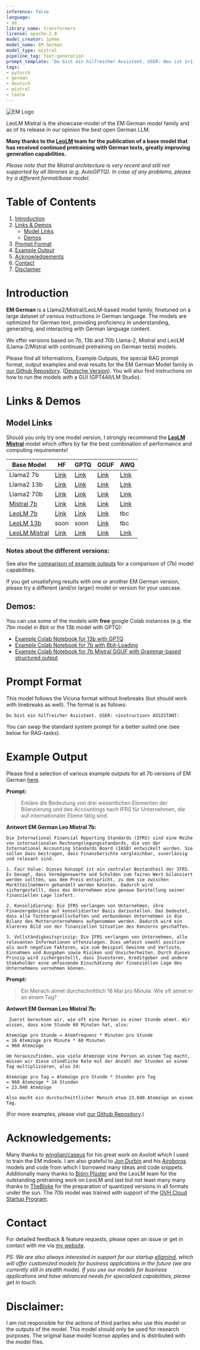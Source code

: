 ```yaml
---
inference: false
language:
- de
library_name: transformers
license: apache-2.0
model_creator: jphme
model_name: EM German
model_type: mistral
pipeline_tag: text-generation
prompt_template: 'Du bist ein hilfreicher Assistent. USER: Was ist 1+1? ASSISTANT:'
tags:
- pytorch
- german
- deutsch
- mistral
- leolm
---
```

![EM Logo](em_model_logo_web.jpeg)

LeoLM Mistral is the showcase-model of the EM German model family and as of its release in our opinion the best open German LLM.

**Many thanks to the [LeoLM](https://huggingface.co/LeoLM) team for the publication of a base model that has received continued pretraining with German texts, greatly improving generation capabilities.**

*Please note that the Mistral architecture is very recent and still not supported by all libraries (e.g. AutoGPTQ). In case of any problems, please try a different format/base model.*

# Table of Contents

1. [Introduction](#introduction)
2. [Links & Demos](#links--demos)
   - [Model Links](#model-links)
   - [Demos](#demos)
3. [Prompt Format](#prompt-format)
4. [Example Output](#example-output)
5. [Acknowledgements](#acknowledgements)
6. [Contact](#contact)
7. [Disclaimer](#disclaimer)

# Introduction

**EM German** is a Llama2/Mistral/LeoLM-based model family, finetuned on a large dataset of various instructions in German language. The models are optimized for German text, providing proficiency in understanding, generating, and interacting with German language content.

We offer versions based on 7b, 13b and 70b Llama-2, Mistral and LeoLM (Llama-2/Mistral with continued pretraining on German texts) models.

Please find all Informations, Example Outputs, the special RAG prompt format, output examples and eval results for the EM German Model family in [our Github Repository](https://github.com/jphme/EM_German).  ([Deutsche Version](https://github.com/jphme/EM_German/blob/main/README_DE.md)). You will also find instructions on how to run the models with a GUI (GPT4All/LM Studio).


# Links & Demos

## Model Links

Should you only try one model version, I strongly recommend the **[LeoLM Mistral](https://huggingface.co/jphme/em_german_leo_mistral)** model which offers by far the best combination of performance and computing requirements!

| Base Model | HF    | GPTQ  | GGUF  | AWQ   |
|-------|-------|-------|-------|-------|
| Llama2 7b   | [Link](https://huggingface.co/jphme/em_german_7b_v01) | [Link](https://huggingface.co/TheBloke/em_german_7b_v01-GPTQ) | [Link](https://huggingface.co/TheBloke/em_german_7b_v01-GGUF) | [Link](https://huggingface.co/TheBloke/em_german_7b_v01-AWQ) |
| Llama2 13b  | [Link](https://huggingface.co/jphme/em_german_13b_v01) | [Link](https://huggingface.co/TheBloke/em_german_13b_v01-GPTQ) | [Link](https://huggingface.co/TheBloke/em_german_13b_v01-GGUF) | [Link](https://huggingface.co/TheBloke/em_german_13b_v01-AWQ) |
| Llama2 70b   | [Link](https://huggingface.co/jphme/em_german_70b_v01) | [Link](https://huggingface.co/TheBloke/em_german_70b_v01-GPTQ) | [Link](https://huggingface.co/TheBloke/em_german_70b_v01-GGUF) | [Link](https://huggingface.co/TheBloke/em_german_70b_v01-AWQ) |
| [Mistral 7b](https://huggingface.co/mistralai/Mistral-7B-v0.1) | [Link](https://huggingface.co/jphme/em_german_mistral_v01) | [Link](https://huggingface.co/TheBloke/em_german_mistral_v01-GPTQ) | [Link](https://huggingface.co/TheBloke/em_german_mistral_v01-GGUF) | [Link](https://huggingface.co/TheBloke/em_german_mistral_v01-AWQ) |
| [LeoLM 7b](https://huggingface.co/LeoLM/leo-hessianai-7b) | [Link](https://huggingface.co/jphme/em_german_7b_leo) | [Link](https://huggingface.co/jphme/em_german_7b_leo_gptq) | [Link](hhttps://huggingface.co/jphme/em_german_7b_leo_gguf) | tbc |
| [LeoLM 13b](https://huggingface.co/LeoLM/leo-hessianai-13b) | soon | soon | [Link](https://huggingface.co/jphme/em_german_13b_leo_gguf) | tbc |
| [LeoLM Mistral](https://huggingface.co/LeoLM/leo-mistral-hessianai-7b) | [Link](https://huggingface.co/jphme/em_german_leo_mistral) | [Link](https://huggingface.co/TheBloke/em_german_leo_mistral-GPTQ) | [Link](https://huggingface.co/TheBloke/em_german_leo_mistral-GGUF) | [Link](https://huggingface.co/TheBloke/em_german_leo_mistral-AWQ) |

### Notes about the different versions:
See also the [comparison of example outputs](https://github.com/jphme/EM_German/blob/main/example_output_comparison.md) for a comparison of (7b) model capabilities.

If you get unsatisfying results with one or another EM German version, please try a different (and/or larger) model or version for your usecase.


## Demos:

You can use some of the models with **free** google Colab instances (e.g. the 7bn model in 8bit or the 13b model with GPTQ):

* [Example Colab Notebook for 13b with GPTQ](https://colab.research.google.com/drive/1IJfJdVwGkfe5MYOqHptystR3FBeEUdGn?usp=sharing)
* [Example Colab Notebook for 7b with 8bit-Loading](https://colab.research.google.com/drive/1bsv6vkLM4AlCpSyXA6ol9P32zxZmf7Zu?usp=sharing)
* [Example Colab Notebook for 7b Mistral GGUF with Grammar-based structured output](https://colab.research.google.com/drive/17O-a3D4BnVc_V9Of3dFfed18v1ULu1Sv?usp=sharing)


# Prompt Format

This model follows the Vicuna format without linebreaks (but should work with linebreaks as well). The format is as follows:

```
Du bist ein hilfreicher Assistent. USER: <instruction> ASSISTANT:
```

You can swap the standard system prompt for a better suited one (see below for RAG-tasks).

# Example Output

Please find a selection of various example outputs for all 7b versions of EM German [here](https://github.com/jphme/EM_German/blob/main/example_output_comparison.md).

**Prompt:**
> Erkläre die Bedeutung von drei wesentlichen Elementen der Bilanzierung und des Accountings nach IFRS für Unternehmen, die auf internationaler Ebene tätig sind.

**Antwort EM German Leo Mistral 7b:**
```
Die International Financial Reporting Standards (IFRS) sind eine Reihe von internationalen Rechnungslegungsstandards, die von der International Accounting Standards Board (IASB) entwickelt wurden. Sie sollen dazu beitragen, dass Finanzberichte vergleichbar, zuverlässig und relevant sind.

1. Fair Value: Dieses Konzept ist ein zentraler Bestandteil der IFRS. Es besagt, dass Vermögenswerte und Schulden zum fairen Wert bilanziert werden sollten, was dem Preis entspricht, zu dem sie zwischen Marktteilnehmern gehandelt werden könnten. Dadurch wird sichergestellt, dass das Unternehmen eine genaue Darstellung seiner finanziellen Lage liefert.

2. Konsolidierung: Die IFRS verlangen von Unternehmen, ihre Finanzergebnisse auf konsolidierter Basis darzustellen. Das bedeutet, dass alle Tochtergesellschaften und verbundenen Unternehmen in die Bilanz des Mutterunternehmens aufgenommen werden. Dadurch wird ein klareres Bild von der finanziellen Situation des Konzerns geschaffen.

3. Vollständigkeitsprinzip: Die IFRS verlangen von Unternehmen, alle relevanten Informationen offenzulegen. Dies umfasst sowohl positive als auch negative Faktoren, wie zum Beispiel Gewinne und Verluste, Einnahmen und Ausgaben sowie Risiken und Unsicherheiten. Durch dieses Prinzip wird sichergestellt, dass Investoren, Kreditgeber und andere Stakeholder eine umfassende Einschätzung der finanziellen Lage des Unternehmens vornehmen können.
```

**Prompt:**
> Ein Mensch atmet durchschnittlich 16 Mal pro Minute. Wie oft atmet er an einem Tag?

**Antwort EM German Leo Mistral 7b:**
```
 Zuerst berechnen wir, wie oft eine Person in einer Stunde atmet. Wir wissen, dass eine Stunde 60 Minuten hat, also:

Atemzüge pro Stunde = Atemfrequenz * Minuten pro Stunde
= 16 Atemzüge pro Minute * 60 Minuten
= 960 Atemzüge

Um herauszufinden, wie viele Atemzüge eine Person an einem Tag macht, müssen wir diese stündliche Rate mit der Anzahl der Stunden an einem Tag multiplizieren, also 24:

Atemzüge pro Tag = Atemzüge pro Stunde * Stunden pro Tag
= 960 Atemzüge * 24 Stunden
= 23.040 Atemzüge

Also macht ein durchschnittlicher Mensch etwa 23.040 Atemzüge an einem Tag.
```
(For more examples,  please visit [our Github Repository](https://github.com/jphme/EM_German).)

# Acknowledgements:

Many thanks to [winglian/caseus](https://huggingface.co/winglian) for his great work on Axolotl which I used to train the EM mdoels. I am also grateful to [Jon Durbin](https://huggingface.co/jondurbin) and his [Airoboros](https://huggingface.co/jondurbin/airoboros-l2-70b-2.2.1) models and code from which I borrowed many ideas and code snippets.
Additionally many thanks to [Björn Plüster](https://huggingface.co/bjoernp) and the LeoLM team for the outstanding pretraining work on LeoLM and last but not least many many thanks to [TheBloke](https://huggingface.co/TheBloke) for the preparation of quantized versions in all formats under the sun.
The 70b model was trained with support of the [OVH Cloud Startup Program](https://startup.ovhcloud.com/en/).

# Contact

For detailed feedback & feature requests, please open an issue or get in contact with me via [my website](https://www.jph.me).

*PS: We are also always interested in support for our startup [ellamind](https://ellamind.com), which will offer customized models for business applications in the future (we are currently still in stealth mode). If you use our models for business applications and have advanced needs for specialized capabilities, please get in touch.*

# Disclaimer:

I am not responsible for the actions of third parties who use this model or the outputs of the model. This model should only be used for research purposes. The original base model license applies and is distributed with the model files.